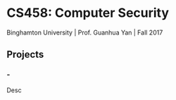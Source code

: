 # CS458: Computer Security

Binghamton University | Prof. Guanhua Yan | Fall 2017

## Projects

### - [](.//)
Desc
